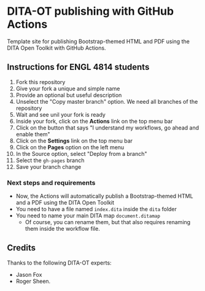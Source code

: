 # DITA-OT publishing with GitHub Actions

Template site for publishing Bootstrap-themed HTML and PDF using the DITA Open Toolkit with GitHub Actions.

## Instructions for ENGL 4814 students

1. Fork this repository
2. Give your fork a unique and simple name
3. Provide an optional but useful description
4. Unselect the "Copy master branch" option. We need all branches of the repository
5. Wait and see unil your fork is ready
6. Inside your fork, click on the **Actions** link on the top menu bar
7. Click on the button that says "I understand my workflows, go ahead and enable them"
8. Click on the **Settings** link on the top menu bar
9. Click on the **Pages** option on the left menu
10. In the Source option, select "Deploy from a branch"
11. Select the `gh-pages` branch
12. Save your branch change

### Next steps and requirements
- Now, the Actions will automatically publish a Bootstrap-themed HTML and a PDF using the DITA Open Toolkit
- You need to have a file named `index.dita` inside the `dita` folder
- You need to name your main DITA map `document.ditamap`
  - Of course, you can rename them, but that also requires renaming them inside the workflow file.

## Credits

Thanks to the following DITA-OT experts:
- Jason Fox
- Roger Sheen.
